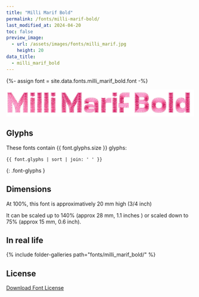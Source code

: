 ```yaml
---
title: "Milli Marif Bold"
permalink: /fonts/milli-marif-bold/
last_modified_at: 2024-04-20
toc: false
preview_image:
  - url: /assets/images/fonts/milli_marif.jpg
    height: 20
data_title:
  - milli_marif_bold
---
```

{%- assign font = site.data.fonts.milli_marif_bold.font -%}

![Milli_Marif](/assets/images/fonts/milli_marif.jpg)

## Glyphs

These fonts contain {{ font.glyphs.size }} glyphs:

```
{{ font.glyphs | sort | join: ' ' }}
```
{: .font-glyphs }

## Dimensions

At 100%, this font is approximatively 20 mm high (3/4 inch)

It can be scaled up to 140% (approx 28 mm, 1.1 inches ) or scaled down to 75% (approx 15  mm, 0.6 inch).

## In real life

{% include folder-galleries path="fonts/milli_marif_bold/" %}

## License

[Download Font License](https://github.com/inkstitch/inkstitch/tree/main/fonts/milli_marif_bold/LICENSE.txt)
